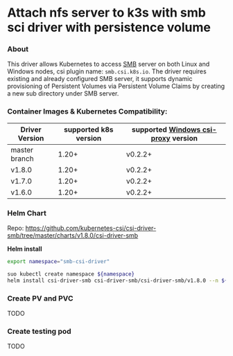 # Attach nfs server to k3s with smb sci driver with persistence volume

### About
This driver allows Kubernetes to access [SMB](https://wiki.wireshark.org/SMB) server on both Linux and Windows nodes, csi plugin name: `smb.csi.k8s.io`. The driver requires existing and already configured SMB server, it supports dynamic provisioning of Persistent Volumes via Persistent Volume Claims by creating a new sub directory under SMB server.

### Container Images & Kubernetes Compatibility:
|Driver Version | supported k8s version | supported [Windows csi-proxy](https://github.com/kubernetes-csi/csi-proxy) version |
|---------------|-----------------------|-------------------------------------|
|master branch  | 1.20+                 | v0.2.2+                             |
|v1.8.0         | 1.20+                 | v0.2.2+                             |
|v1.7.0         | 1.20+                 | v0.2.2+                             |
|v1.6.0         | 1.20+                 | v0.2.2+                             |

### Helm Chart

Repo: https://github.com/kubernetes-csi/csi-driver-smb/tree/master/charts/v1.8.0/csi-driver-smb

**Helm install**

```bash
export namespace="smb-csi-driver"

suo kubectl create namespace ${namespace}
helm install csi-driver-smb csi-driver-smb/csi-driver-smb/v1.8.0 --n ${namespace}
```

### Create PV and PVC
TODO


### Create testing pod
TODO

